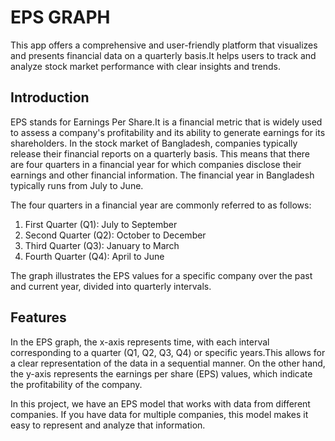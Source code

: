 # **EPS GRAPH**

This  app offers a comprehensive and user-friendly platform that visualizes and presents financial data on a quarterly basis.It helps users to track and analyze stock market performance with clear insights and trends.

## Introduction
EPS stands for Earnings Per Share.It is a financial metric that is widely used to assess a company's profitability and its ability to generate earnings for its shareholders. In the stock market of Bangladesh, companies typically release their financial reports on a quarterly basis. This means that there are four quarters in a financial year for which companies disclose their earnings and other financial information. 
The financial year in Bangladesh typically runs from July to June.

The four quarters in a financial year are commonly referred to as follows:

1. First Quarter (Q1): July to September
2. Second Quarter (Q2): October to December
3. Third Quarter (Q3): January to March
4. Fourth Quarter (Q4): April to June

The graph illustrates the EPS values for a specific company over the past  and current year, divided into quarterly intervals.


## Features
In the EPS graph, the x-axis represents time, with each interval corresponding to a quarter (Q1, Q2, Q3, Q4) or specific years.This allows for a clear representation of the data in a sequential manner.
On the other hand, the y-axis represents the earnings per share (EPS) values, which indicate the profitability of the company.

In this project, we have an EPS model that works with data from different companies. If you have data for multiple companies, this model makes it easy to represent and analyze that information.
